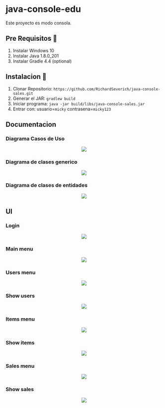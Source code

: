 # java-console-edu

Este proyecto es modo consola.

## Pre Requisitos 🚀

1. Instalar Windows 10
2. Instalar Java 1.8.0_201
3. Instalar Gradle 4.4 (optional)

## Instalacion 🔧

1. Clonar Repositorio: `https://github.com/RichardSeverich/java-console-sales.git`
2. Generar el JAR: `gradlew build`
3. Iniciar programa: `java -jar build/libs/java-console-sales.jar`
4. Entrar con: usuario=`micky` contrasena=`micky123`

## Documentacion

### Diagrama Casos de Uso

<p align="center">
  <img src="documentation/diagrama-de-casos-de-uso.jpg">
</p>

### Diagrama de clases generico

<p align="center">
  <img src="documentation/diagrama-de-clases.jpg">
</p>

### Diagrama de clases de entidades

<p align="center">
  <img src="documentation/diagrama-de-clases-solo-entidades.jpg">
</p>

## UI

### Login

<p align="center">
  <img src="documentation/ui-login.jpg">
</p>

### Main menu

<p align="center">
  <img src="documentation/menu-principal.jpg">
</p>

### Users menu

<p align="center">
  <img src="documentation/menu-usuarios.jpg">
</p>

### Show users

<p align="center">
  <img src="documentation/mostrar-usuarios.jpg">
</p>

### Items menu

<p align="center">
  <img src="documentation/menu-items.jpg">
</p>

### Show items

<p align="center">
  <img src="documentation/mostrar-items.jpg">
</p>

### Sales menu

<p align="center">
  <img src="documentation/menu-ventas.jpg">
</p>

### Show sales

<p align="center">
  <img src="documentation/mostrar-ventas.jpg">
</p>
